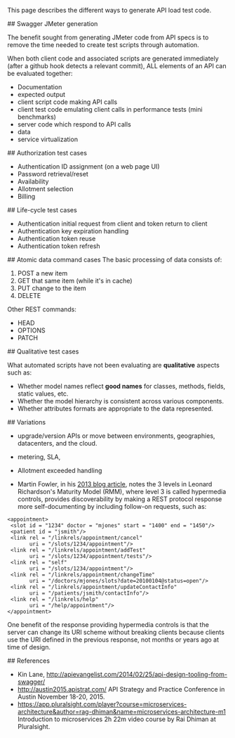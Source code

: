 This page describes the different ways to generate API load test code.


<a name="SwaggerJMeterGen">
## Swagger JMeter generation</a>

The benefit sought from generating JMeter code from API specs
is to remove the time needed to create test scripts through automation.

When both client code and associated scripts are generated immediately (after a github hook detects a relevant commit),
ALL elements of an API can be evaluated together:

  * Documentation
  * expected output
  * client script code making API calls
  * client test code emulating client calls in performance tests (mini benchmarks)
  * server code which respond to API calls
  * data
  * service virtualization

<a name="AuthTestCases">
## Authorization test cases</a>

 * Authentication ID assignment (on a web page UI)
 * Password retrieval/reset
 * Availability
 * Allotment selection
 * Billing

<a name="LifeTestCases">
## Life-cycle test cases</a>

 * Authentication initial request from client and token return to client
 * Authentication key expiration handling
 * Authentication token reuse
 * Authentication token refresh

<a name="AtomicRESTCases">
## Atomic data command cases</a>
The basic processing of data consists of:

 1. POST a new item
 2. GET that same item (while it's in cache)
 3. PUT change to the item
 4. DELETE

Other REST commands:

 * HEAD
 * OPTIONS
 * PATCH

<a name="QualitativeTestCases">
## Qualitative test cases</a>

What automated scripts have not been evaluating are <strong>qualitative</strong> aspects such as:

  * Whether model names reflect **good names** for classes, methods, fields, static values, etc.
  * Whether the model hierarchy is consistent across various components.
  * Whether attributes formats are appropriate to the data represented.

<a name="Variations">
## Variations</a>

 * upgrade/version APIs or move between environments, geographies, datacenters, and the cloud.
 * metering, SLA,  
 * Allotment exceeded handling

 * Martin Fowler, in his <a target="_blank" href="http://martinfowler.com/articles/richardsonMaturityModel.html#level3">
 2013 blog article</a>, 
 notes the 3 levels in Leonard Richardson's Maturity Model (RMM),
 where level 3 is called hypermedia controls, provides discoverability by
 making a REST protocol response more self-documenting by including follow-on requests, such as:

 ```
 <appointment>
  <slot id = "1234" doctor = "mjones" start = "1400" end = "1450"/>
  <patient id = "jsmith"/>
  <link rel = "/linkrels/appointment/cancel"
        uri = "/slots/1234/appointment"/>
  <link rel = "/linkrels/appointment/addTest"
        uri = "/slots/1234/appointment/tests"/>
  <link rel = "self"
        uri = "/slots/1234/appointment"/>
  <link rel = "/linkrels/appointment/changeTime"
        uri = "/doctors/mjones/slots?date=20100104@status=open"/>
  <link rel = "/linkrels/appointment/updateContactInfo"
        uri = "/patients/jsmith/contactInfo"/>
  <link rel = "/linkrels/help"
        uri = "/help/appointment"/>
</appointment>
 ```
 
 One benefit of the response providing hypermedia controls is that the server can change its URI scheme without breaking clients because clients use the URI defined in the previous response, not months or years ago at time of design.

<a name="Resources">
## References</a>

* Kin Lane, http://apievangelist.com/2014/02/25/api-design-tooling-from-swagger/
* http://austin2015.apistrat.com/  API Strategy and Practice Conference in Austin November 18-20, 2015.
* https://app.pluralsight.com/player?course=microservices-architecture&author=rag-dhiman&name=microservices-architecture-m1
  Introduction to microservices 2h 22m video course by Rai Dhiman at Pluralsight.
